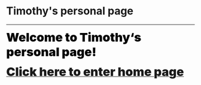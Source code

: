 # Timothy's personal page

---

<font size=6 color="#000000" style="font-weight: 1000;">Welcome to Timothy‘s personal page!</font>

<a href="HomePage/HomePage.html"><font size=6 style="font-weight: 1000;">Click here to enter home page</font></a>
